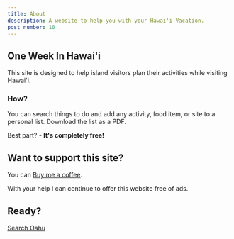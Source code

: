 ```yaml
---
title: About
description: A website to help you with your Hawai'i Vacation.
post_number: 10
---
```


## One Week In Hawai'i

This site is designed to help island visitors plan their activities while
visiting Hawai'i.

### How?

You can search things to do and add any activity, food item, or site to a personal list. Download the list as a PDF.

Best part? - **It's completely free!**

## Want to support this site?

<p>You can  <a href="https://buy.stripe.com/test_5kAeXXgfF48Df4c7ss" target="_blank">Buy me a coffee</a>.

With your help I can continue to offer this website free of ads.

## Ready?

[Search Oahu](/pages/oahu/)

